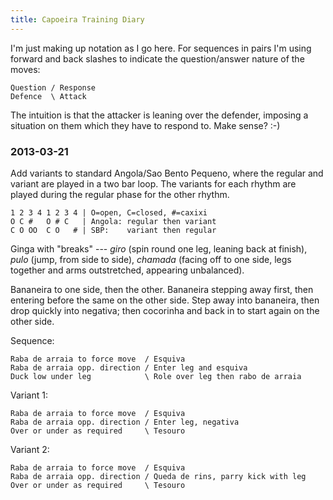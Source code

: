 ```yaml
---
title: Capoeira Training Diary
---
```


I'm just making up notation as I go here. For sequences in pairs I'm using
forward and back slashes to indicate the question/answer nature of the moves:

    Question / Response
    Defence  \ Attack

The intuition is that the attacker is leaning over the defender, imposing a
situation on them which they have to respond to. Make sense? :-)

### 2013-03-21

Add variants to standard Angola/Sao Bento Pequeno, where the regular and
variant are played in a two bar loop. The variants for each rhythm are 
played during the regular phase for the other rhythm.


    1 2 3 4 1 2 3 4 | O=open, C=closed, #=caxixi
    O C #   O # C   | Angola: regular then variant
    C O OO  C O   # | SBP:    variant then regular

Ginga with "breaks" --- _giro_ (spin round one leg, leaning back at finish), _pulo_ (jump, from side to side), _chamada_ (facing off to one side, legs together and arms outstretched, appearing unbalanced).

Bananeira to one side, then the other. Bananeira stepping away first, then
entering before the same on the other side. Step away into bananeira, then
drop quickly into negativa; then cocorinha and back in to start again on the
other side.

Sequence:

    Raba de arraia to force move  / Esquiva
    Raba de arraia opp. direction / Enter leg and esquiva
    Duck low under leg            \ Role over leg then rabo de arraia

Variant 1:

    Raba de arraia to force move  / Esquiva
    Raba de arraia opp. direction / Enter leg, negativa
    Over or under as required     \ Tesouro

Variant 2:

    Raba de arraia to force move  / Esquiva
    Raba de arraia opp. direction / Queda de rins, parry kick with leg
    Over or under as required     \ Tesouro
